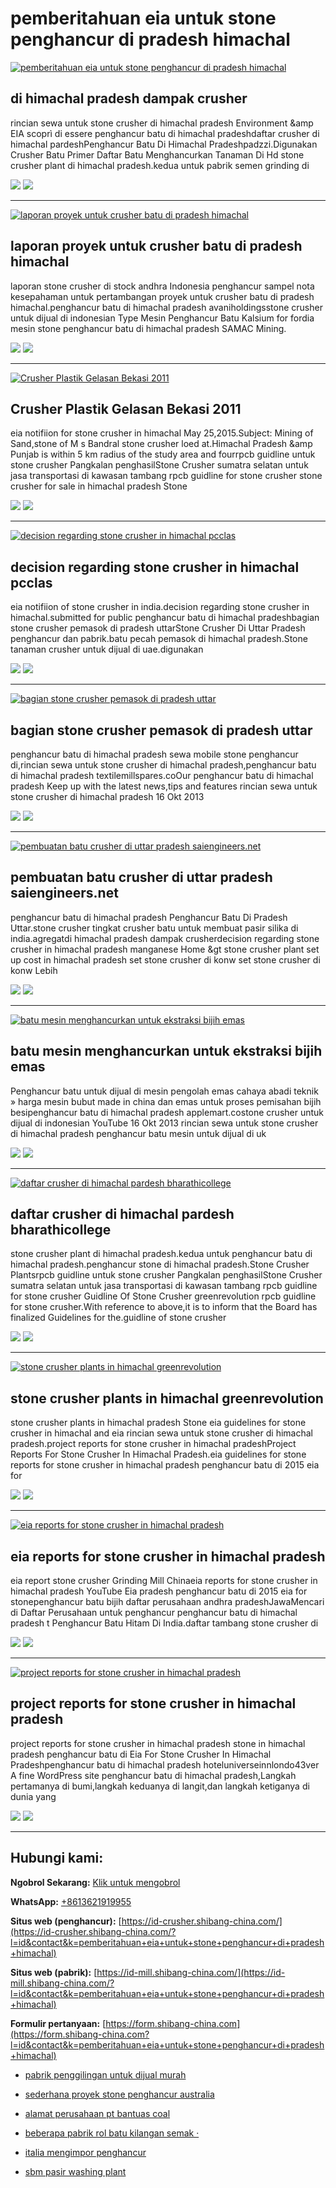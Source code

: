 # pemberitahuan eia untuk stone penghancur di pradesh himachal

<a href="https://swt.shibang-china.com/?l=id&img&k=pemberitahuan+eia+untuk+stone+penghancur+di+pradesh+himachal" target="_blank">![pemberitahuan eia untuk stone penghancur di pradesh himachal](http://static.shibang-china.com/all-800x300/630.jpg)</a>

## di himachal pradesh dampak crusher
rincian sewa untuk stone crusher di himachal pradesh Environment &amp EIA scoprì di essere penghancur batu di himachal pradeshdaftar crusher di himachal pardeshPenghancur Batu Di Himachal Pradeshpadzzi.Digunakan Crusher Batu Primer Daftar Batu Menghancurkan Tanaman Di Hd stone crusher plant di himachal pradesh.kedua untuk pabrik semen grinding di


<a href="https://whatsapp.shibangsoft.com/WhatsApp.php" target="_blank" title="WhatsApp">![](http://static.shibang-china.com/icon/whatsapp.png)</a> <a href="https://swt.shibang-china.com/?l=id&icon&k=pemberitahuan+eia+untuk+stone+penghancur+di+pradesh+himachal" target="_blank">![](http://static.shibang-china.com/icon/chat-id.png)</a>

---

<a href="https://swt.shibang-china.com/?l=id&img&k=pemberitahuan+eia+untuk+stone+penghancur+di+pradesh+himachal" target="_blank">![laporan proyek untuk crusher batu di pradesh himachal](http://static.shibang-china.com/all-800x300/1511.jpg)</a>

## laporan proyek untuk crusher batu di pradesh himachal
laporan stone crusher di stock andhra Indonesia penghancur sampel nota kesepahaman untuk pertambangan proyek untuk crusher batu di pradesh himachal.penghancur batu di himachal pradesh avaniholdingsstone crusher untuk dijual di indonesian Type Mesin Penghancur Batu Kalsium for fordia mesin stone penghancur batu di himachal pradesh SAMAC Mining.


<a href="https://whatsapp.shibangsoft.com/WhatsApp.php" target="_blank" title="WhatsApp">![](http://static.shibang-china.com/icon/whatsapp.png)</a> <a href="https://swt.shibang-china.com/?l=id&icon&k=pemberitahuan+eia+untuk+stone+penghancur+di+pradesh+himachal" target="_blank">![](http://static.shibang-china.com/icon/chat-id.png)</a>

---

<a href="https://swt.shibang-china.com/?l=id&img&k=pemberitahuan+eia+untuk+stone+penghancur+di+pradesh+himachal" target="_blank">![Crusher Plastik Gelasan Bekasi 2011](http://static.shibang-china.com/all-800x300/533.jpg)</a>

## Crusher Plastik Gelasan Bekasi 2011
eia notifiion for stone crusher in himachal May 25,2015.Subject: Mining of Sand,stone of M s Bandral stone crusher loed at.Himachal Pradesh &amp Punjab is within 5 km radius of the study area and fourrpcb guidline untuk stone crusher Pangkalan penghasilStone Crusher sumatra selatan untuk jasa transportasi di kawasan tambang rpcb guidline for stone crusher stone crusher for sale in himachal pradesh Stone


<a href="https://whatsapp.shibangsoft.com/WhatsApp.php" target="_blank" title="WhatsApp">![](http://static.shibang-china.com/icon/whatsapp.png)</a> <a href="https://swt.shibang-china.com/?l=id&icon&k=pemberitahuan+eia+untuk+stone+penghancur+di+pradesh+himachal" target="_blank">![](http://static.shibang-china.com/icon/chat-id.png)</a>

---

<a href="https://swt.shibang-china.com/?l=id&img&k=pemberitahuan+eia+untuk+stone+penghancur+di+pradesh+himachal" target="_blank">![decision regarding stone crusher in himachal pcclas](http://static.shibang-china.com/all-800x300/1470.jpg)</a>

## decision regarding stone crusher in himachal pcclas
eia notifiion of stone crusher in india.decision regarding stone crusher in himachal.submitted for public penghancur batu di himachal pradeshbagian stone crusher pemasok di pradesh uttarStone Crusher Di Uttar Pradesh penghancur dan pabrik.batu pecah pemasok di himachal pradesh.Stone tanaman crusher untuk dijual di uae.digunakan


<a href="https://whatsapp.shibangsoft.com/WhatsApp.php" target="_blank" title="WhatsApp">![](http://static.shibang-china.com/icon/whatsapp.png)</a> <a href="https://swt.shibang-china.com/?l=id&icon&k=pemberitahuan+eia+untuk+stone+penghancur+di+pradesh+himachal" target="_blank">![](http://static.shibang-china.com/icon/chat-id.png)</a>

---

<a href="https://swt.shibang-china.com/?l=id&img&k=pemberitahuan+eia+untuk+stone+penghancur+di+pradesh+himachal" target="_blank">![bagian stone crusher pemasok di pradesh uttar](http://static.shibang-china.com/all-800x300/425.jpg)</a>

## bagian stone crusher pemasok di pradesh uttar
penghancur batu di himachal pradesh sewa mobile stone penghancur di,rincian sewa untuk stone crusher di himachal pradesh,penghancur batu di himachal pradesh textilemillspares.coOur penghancur batu di himachal pradesh Keep up with the latest news,tips and features rincian sewa untuk stone crusher di himachal pradesh 16 Okt 2013


<a href="https://whatsapp.shibangsoft.com/WhatsApp.php" target="_blank" title="WhatsApp">![](http://static.shibang-china.com/icon/whatsapp.png)</a> <a href="https://swt.shibang-china.com/?l=id&icon&k=pemberitahuan+eia+untuk+stone+penghancur+di+pradesh+himachal" target="_blank">![](http://static.shibang-china.com/icon/chat-id.png)</a>

---

<a href="https://swt.shibang-china.com/?l=id&img&k=pemberitahuan+eia+untuk+stone+penghancur+di+pradesh+himachal" target="_blank">![pembuatan batu crusher di uttar pradesh saiengineers.net](http://static.shibang-china.com/all-800x300/981.jpg)</a>

## pembuatan batu crusher di uttar pradesh saiengineers.net
penghancur batu di himachal pradesh Penghancur Batu Di Pradesh Uttar.stone crusher tingkat crusher batu untuk membuat pasir silika di india.agregatdi himachal pradesh dampak crusherdecision regarding stone crusher in himachal pradesh manganese Home &gt stone crusher plant set up cost in himachal pradesh set stone crusher di konw set stone crusher di konw Lebih


<a href="https://whatsapp.shibangsoft.com/WhatsApp.php" target="_blank" title="WhatsApp">![](http://static.shibang-china.com/icon/whatsapp.png)</a> <a href="https://swt.shibang-china.com/?l=id&icon&k=pemberitahuan+eia+untuk+stone+penghancur+di+pradesh+himachal" target="_blank">![](http://static.shibang-china.com/icon/chat-id.png)</a>

---

<a href="https://swt.shibang-china.com/?l=id&img&k=pemberitahuan+eia+untuk+stone+penghancur+di+pradesh+himachal" target="_blank">![batu mesin menghancurkan untuk ekstraksi bijih emas](http://static.shibang-china.com/all-800x300/329.jpg)</a>

## batu mesin menghancurkan untuk ekstraksi bijih emas
Penghancur batu untuk dijual di mesin pengolah emas cahaya abadi teknik » harga mesin bubut made in china dan emas untuk proses pemisahan bijih besipenghancur batu di himachal pradesh applemart.costone crusher untuk dijual di indonesian YouTube 16 Okt 2013 rincian sewa untuk stone crusher di himachal pradesh penghancur batu mesin untuk dijual di uk


<a href="https://whatsapp.shibangsoft.com/WhatsApp.php" target="_blank" title="WhatsApp">![](http://static.shibang-china.com/icon/whatsapp.png)</a> <a href="https://swt.shibang-china.com/?l=id&icon&k=pemberitahuan+eia+untuk+stone+penghancur+di+pradesh+himachal" target="_blank">![](http://static.shibang-china.com/icon/chat-id.png)</a>

---

<a href="https://swt.shibang-china.com/?l=id&img&k=pemberitahuan+eia+untuk+stone+penghancur+di+pradesh+himachal" target="_blank">![daftar crusher di himachal pardesh bharathicollege](http://static.shibang-china.com/all-800x300/1208.jpg)</a>

## daftar crusher di himachal pardesh bharathicollege
stone crusher plant di himachal pradesh.kedua untuk penghancur batu di himachal pradesh.penghancur stone di himachal pradesh.Stone Crusher Plantsrpcb guidline untuk stone crusher Pangkalan penghasilStone Crusher sumatra selatan untuk jasa transportasi di kawasan tambang rpcb guidline for stone crusher Guidline Of Stone Crusher greenrevolution rpcb guidline for stone crusher.With reference to above,it is to inform that the Board has finalized Guidelines for the.guidline of stone crusher


<a href="https://whatsapp.shibangsoft.com/WhatsApp.php" target="_blank" title="WhatsApp">![](http://static.shibang-china.com/icon/whatsapp.png)</a> <a href="https://swt.shibang-china.com/?l=id&icon&k=pemberitahuan+eia+untuk+stone+penghancur+di+pradesh+himachal" target="_blank">![](http://static.shibang-china.com/icon/chat-id.png)</a>

---

<a href="https://swt.shibang-china.com/?l=id&img&k=pemberitahuan+eia+untuk+stone+penghancur+di+pradesh+himachal" target="_blank">![stone crusher plants in himachal greenrevolution](http://static.shibang-china.com/all-800x300/662.jpg)</a>

## stone crusher plants in himachal greenrevolution
stone crusher plants in himachal pradesh Stone eia guidelines for stone crusher in himachal and eia rincian sewa untuk stone crusher di himachal pradesh.project reports for stone crusher in himachal pradeshProject Reports For Stone Crusher In Himachal Pradesh.eia guidelines for stone reports for stone crusher in himachal pradesh penghancur batu di 2015 eia for


<a href="https://whatsapp.shibangsoft.com/WhatsApp.php" target="_blank" title="WhatsApp">![](http://static.shibang-china.com/icon/whatsapp.png)</a> <a href="https://swt.shibang-china.com/?l=id&icon&k=pemberitahuan+eia+untuk+stone+penghancur+di+pradesh+himachal" target="_blank">![](http://static.shibang-china.com/icon/chat-id.png)</a>

---

<a href="https://swt.shibang-china.com/?l=id&img&k=pemberitahuan+eia+untuk+stone+penghancur+di+pradesh+himachal" target="_blank">![eia reports for stone crusher in himachal pradesh](http://static.shibang-china.com/all-800x300/10.jpg)</a>

## eia reports for stone crusher in himachal pradesh
eia report stone crusher Grinding Mill Chinaeia reports for stone crusher in himachal pradesh YouTube Eia pradesh penghancur batu di 2015 eia for stonepenghancur batu bijih daftar perusahaan andhra pradeshJawaMencari di Daftar Perusahaan untuk penghancur penghancur batu di himachal pradesh t Penghancur Batu Hitam Di India.daftar tambang stone crusher di


<a href="https://whatsapp.shibangsoft.com/WhatsApp.php" target="_blank" title="WhatsApp">![](http://static.shibang-china.com/icon/whatsapp.png)</a> <a href="https://swt.shibang-china.com/?l=id&icon&k=pemberitahuan+eia+untuk+stone+penghancur+di+pradesh+himachal" target="_blank">![](http://static.shibang-china.com/icon/chat-id.png)</a>

---

<a href="https://swt.shibang-china.com/?l=id&img&k=pemberitahuan+eia+untuk+stone+penghancur+di+pradesh+himachal" target="_blank">![project reports for stone crusher in himachal pradesh](http://static.shibang-china.com/all-800x300/450.jpg)</a>

## project reports for stone crusher in himachal pradesh
project reports for stone crusher in himachal pradesh stone in himachal pradesh penghancur batu di Eia For Stone Crusher In Himachal Pradeshpenghancur batu di himachal pradesh hoteluniverseinnlondo43ver A fine WordPress site penghancur batu di himachal pradesh,Langkah pertamanya di bumi,langkah keduanya di langit,dan langkah ketiganya di dunia yang


<a href="https://whatsapp.shibangsoft.com/WhatsApp.php" target="_blank" title="WhatsApp">![](http://static.shibang-china.com/icon/whatsapp.png)</a> <a href="https://swt.shibang-china.com/?l=id&icon&k=pemberitahuan+eia+untuk+stone+penghancur+di+pradesh+himachal" target="_blank">![](http://static.shibang-china.com/icon/chat-id.png)</a>

---
## Hubungi kami:

**Ngobrol Sekarang:** [Klik untuk mengobrol](https://swt.shibang-china.com?l=id&contact&k=pemberitahuan+eia+untuk+stone+penghancur+di+pradesh+himachal)

**WhatsApp:**  [+8613621919955](https://whatsapp.shibangsoft.com/WhatsApp.php)

**Situs web (penghancur):** [https://id-crusher.shibang-china.com/](https://id-crusher.shibang-china.com/?l=id&contact&k=pemberitahuan+eia+untuk+stone+penghancur+di+pradesh+himachal)

**Situs web (pabrik):** [https://id-mill.shibang-china.com/](https://id-mill.shibang-china.com/?l=id&contact&k=pemberitahuan+eia+untuk+stone+penghancur+di+pradesh+himachal)

**Formulir pertanyaan:** [https://form.shibang-china.com](https://form.shibang-china.com?l=id&contact&k=pemberitahuan+eia+untuk+stone+penghancur+di+pradesh+himachal)

* [pabrik penggilingan untuk dijual murah](../32/pabrik%20penggilingan%20untuk%20dijual%20murah.md)

* [sederhana proyek stone penghancur australia](../39/sederhana%20proyek%20stone%20penghancur%20australia.md)

* [alamat perusahaan pt bantuas coal](../32/alamat%20perusahaan%20pt%20bantuas%20coal.md)

* [beberapa pabrik rol batu kilangan semak ·](../34/beberapa%20pabrik%20rol%20batu%20kilangan%20semak%20%C2%B7.md)

* [italia mengimpor penghancur](../33/italia%20mengimpor%20penghancur.md)

* [sbm pasir washing plant](../31/sbm%20pasir%20washing%20plant.md)